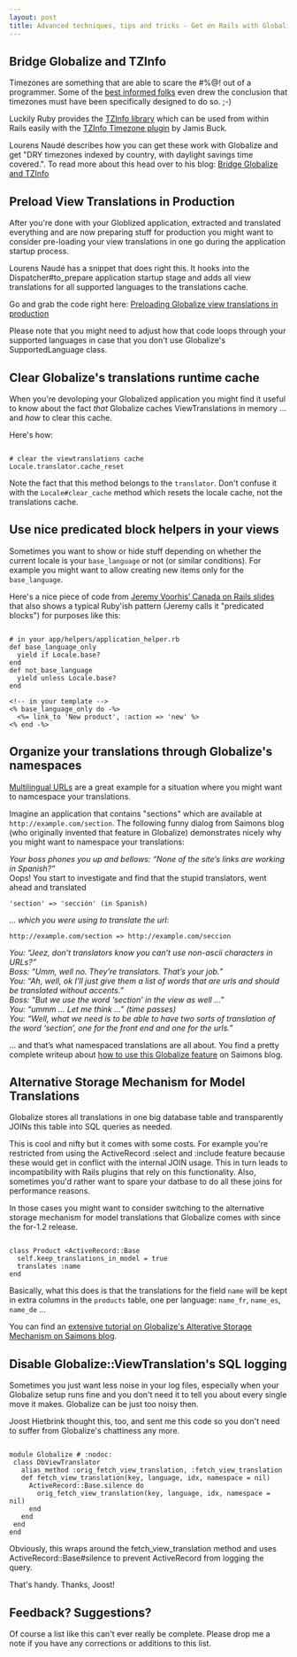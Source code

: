 ```yaml
--- 
layout: post
title: Advanced techniques, tips and tricks - Get on Rails with Globalize! Part 5 of 8
---
```

<h2 id="bridge-globalize-tzinfo">Bridge Globalize and TZInfo</h2>

<p>Timezones are something that are able to scare the #%@! out of a programmer. Some of the <a href="http://weblog.jamisbuck.org/2007/2/2/introducing-tztime">best informed folks</a> even drew the conclusion that timezones must have been specifically designed to do so. ;-)</p>

<p>Luckily Ruby provides the <a href="http://tzinfo.rubyforge.org/">TZInfo library</a> which can be used from within Rails easily with the <a href="http://agilewebdevelopment.com/plugins/tzinfo_timezone">TZInfo Timezone plugin</a> by Jamis Buck.</p>

<p>Lourens Naudé describes how you can get these work with Globalize and get "DRY timezones indexed by country, with daylight savings time covered.". To read more about this head over to his blog: <a href="http://blog.methodmissing.com/2006/10/12/bridge-globalize-and-tzinfo/">Bridge Globalize and TZInfo</a></p>


<h2 id="preload-translations">Preload View Translations in Production</h2>

<p>After you're done with your Globlized application, extracted and translated everything and are now preparing stuff for production you might want to consider pre-loading your view translations in one go during the application startup process.</p>

<p>Lourens Naudé has a snippet that does right this. It hooks into the Dispatcher#to_prepare application startup stage and adds all view translations for all supported languages to the translations cache.</p>

<p>Go and grab the code right here: <a href="http://blog.methodmissing.com/2006/12/27/preloading-globalize-view-translations-in-production">Preloading Globalize view translations in production</a></p>

<p>Please note that you might need to adjust how that code loops through your supported languages in case that you don't use Globalize's SupportedLanguage class.</p>


<h2 id="clear-translations-cache">Clear Globalize's translations runtime cache</h2>

<p>When you're devoloping your Globalized application you might find it useful to know about the fact <em>that</em> Globalize caches ViewTranslations in memory ... and <em>how</em> to clear this cache.</p>

<p>Here's how:</p>

<pre><code>
# clear the viewtranslations cache
Locale.translator.cache_reset
</code></pre>

<p>Note the fact that this method belongs to the <code>translator</code>. Don't confuse it with the <code>Locale#clear_cache</code> method which resets the locale cache, not the translations cache.</p> 


<h2 id="predicated-block-helpers">Use nice predicated block helpers in your views</h2>

<p>Sometimes you want to show or hide stuff depending on whether the current locale is your <code>base_language</code> or not (or similar conditions). For example you might want to allow creating new items only for the <code>base_language</code>.</p>

<p>Here's a nice piece of code from <a href="http://www.jvoorhis.com/media/globalizing-rails.pdf">Jeremy Voorhis’ Canada on Rails slides</a> that also shows a typical Ruby'ish pattern (Jeremy calls it "predicated blocks") for purposes like this:</p>

<pre><code>
# in your app/helpers/application_helper.rb
def base_language_only
  yield if Locale.base?
end
def not_base_language
  yield unless Locale.base?
end

&lt;!-- in your template -->
&lt;% base_language_only do -%>
  &lt;%= link_to 'New product', :action => 'new' %>
&lt;% end -%>
</code></pre>


<h2 id="globalize-namespaces">Organize your translations through Globalize's namespaces</h2>

<p><a href="http://saimonmoore.net/2007/5/17/localized-urls">Multilingual URLs</a> are a great example for a situation where you might want to namcespace your translations.</p>

<p>Imagine an application that contains "sections" which are available at <code>http://example.com/section</code>. The following funny dialog from Saimons blog (who originally invented that feature in Globalize) demonstrates nicely why you might want to namespace your translations:</p>

<p><em>Your boss phones you up and bellows: “None of the site’s links are working in Spanish?”</em><br />
Oops! You start to investigate and find that the stupid translators, went ahead and translated</p>

<pre><code>'section' => 'sección' (in Spanish)</code></pre>

<p><em>... which you were using to translate the url:</em></p>

<pre><code>http://example.com/section => http://example.com/seccion</code></pre>

<p><em>
You: “Jeez, don’t translators know you can’t use non-ascii characters in URLs?”<br />
Boss: “Umm, well no. They’re translators. That’s your job.”<br />
You: “Ah, well, ok I’ll just give them a list of words that are urls and should be translated without accents.”<br />
Boss: “But we use the word ‘section’ in the view as well …”<br />
You: “ummm … Let me think …” (time passes)<br />
You: “Well, what we need is to be able to have two sorts of translation of the word ‘section’, one for the front end and one for the urls.”
</em></p>

<p>... and that’s what namespaced translations are all about. You find a pretty complete writeup about <a href="http://saimonmoore.net/2007/3/18/namespaced-view-translations">how to use this Globalize feature</a> on Saimons blog.</p>


<h2 id="same-table-translations-storage">Alternative Storage Mechanism for Model Translations</h2>

<p>Globalize stores all translations in one big database table and transparently JOINs this table into SQL queries as needed.</p>

<p>This is cool and nifty but it comes with some costs. For example you're restricted from using the ActiveRecord :select and :include feature because these would get in conflict with the internal JOIN usage. This in turn leads to incompatibility with Rails plugins that rely on this functionality. Also, sometimes you'd rather want to spare your datbase to do all these joins for performance reasons.</p>

<p>In those cases you might want to consider switching to the alternative storage mechanism for model translations that Globalize comes with since the for-1.2 release.</p>

<pre><code>
class Product &lt;ActiveRecord::Base
  self.keep_translations_in_model = true
  translates :name
end
</code></pre>

<p>Basically, what this does is that the translations for the field <code>name</code> will be kept in extra columns in the <code>products</code> table, one per language: <code>name_fr</code>, <code>name_es</code>, <code>name_de</code> ...</p>

<p>You can find an <a href="http://saimonmoore.net/2007/3/17/globalize-internal-storage-mechanism">extensive tutorial on Globalize's Alterative Storage Mechanism on Saimons blog</a>.</p>



<h2 id="same-table-translations-storage">Disable Globalize::ViewTranslation's SQL logging</h2>

<p>Sometimes you just want less noise in your log files, especially when your Globalize setup runs fine and you don't need it to tell you about every single move it makes. Globalize can be just too noisy then.</p>

<p>Joost Hietbrink thought this, too, and sent me this code so you don't need to suffer from Globalize's chattiness any more.</p>

<pre><code>
module Globalize # :nodoc:
 class DbViewTranslator
   alias_method :orig_fetch_view_translation, :fetch_view_translation
   def fetch_view_translation(key, language, idx, namespace = nil)
     ActiveRecord::Base.silence do
       orig_fetch_view_translation(key, language, idx, namespace = nil)
     end
   end
 end
end
</code></pre>

<p>Obviously, this wraps around the fetch_view_translation method and uses ActiveRecord::Base#silence to prevent ActiveRecord from logging the query.</p>

<p>That's handy. Thanks, Joost!</p>


<h2>Feedback? Suggestions?</h2>

<p>Of course a list like this can't ever really be complete. Please drop me a note if you have any corrections or additions to this list.</p>
